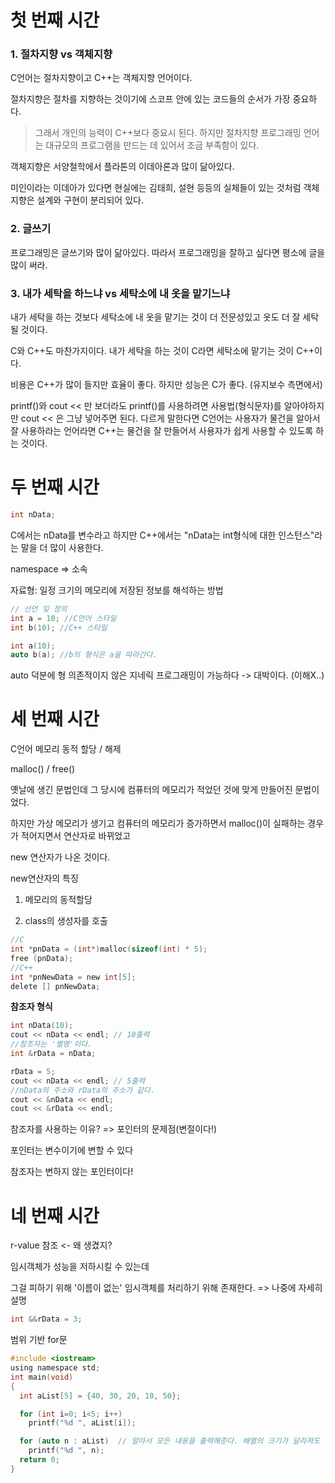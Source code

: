 # 첫 번째 시간

### 1. 절차지향 vs 객체지향

C언어는 절차지향이고 C++는 객체지향 언어이다.

절차지향은 절차를 지향하는 것이기에 스코프 안에 있는 코드들의 순서가 가장 중요하다.

> 그래서 개인의 능력이 C++보다 중요시 된다.
> 하지만 절차지향 프로그래밍 언어는 대규모의 프로그램을 만드는 데 있어서 조금 부족함이 있다.

객체지향은 서양철학에서 플라톤의 이데아론과 많이 닮아있다.

미인이라는 이데아가 있다면 현실에는 김태희, 설현 등등의 실체들이 있는 것처럼
객체지향은 설계와 구현이 분리되어 있다.

### 2. 글쓰기

프로그래밍은 글쓰기와 많이 닮아있다.
따라서 프로그래밍을 잘하고 싶다면 평소에 글을 많이 써라.

### 3. 내가 세탁을 하느냐 vs 세탁소에 내 옷을 맡기느냐

내가 세탁을 하는 것보다 세탁소에 내 옷을 맡기는 것이 더 전문성있고 옷도 더 잘 세탁될 것이다.

C와 C++도 마찬가지이다. 내가 세탁을 하는 것이 C라면 세탁소에 맡기는 것이 C++이다.

비용은 C++가 많이 들지만 효율이 좋다. 하지만 성능은 C가 좋다. (유지보수 측면에서)

printf()와 cout << 만 보더라도 printf()를 사용하려면 사용법(형식문자)를 알아야하지만 cout << 은 그냥 넣어주면 된다. 다르게 말한다면 C언어는 사용자가 물건을 알아서 잘 사용하라는 언어라면 C++는 물건을 잘 만들어서 사용자가 쉽게 사용할 수 있도록 하는 것이다.


# 두 번째 시간

```c
int nData;
```

C에서는 nData를 변수라고 하지만 C++에서는 "nData는 int형식에 대한 인스턴스"라는 말을 더 많이 사용한다.

namespace => 소속

자료형: 일정 크기의 메모리에 저장된 정보를 해석하는 방법

```c
// 선언 및 정의
int a = 10; //C언어 스타일
int b(10); //C++ 스타일
```

```c
int a(10);
auto b(a); //b의 형식은 a을 따라간다.
```

auto 덕분에 형 의존적이지 않은 지네릭 프로그래밍이 가능하다 -> 대박이다. (이해X..)

# 세 번째 시간

C언어 메모리 동적 할당 / 해제

malloc() / free()

옛날에 생긴 문법인데 그 당시에 컴퓨터의 메모리가 적었던 것에 맞게 만들어진 문법이었다.

하지만 가상 메모리가 생기고 컴퓨터의 메모리가 증가하면서 malloc()이 실패하는 경우가 적어지면서 연산자로 바뀌었고

new 연산자가 나온 것이다.

new연산자의 특징

1. 메모리의 동적할당

2. class의 생성자를 호출

```c
//C
int *pnData = (int*)malloc(sizeof(int) * 5);
free (pnData);
//C++
int *pnNewData = new int[5];
delete [] pnNewData;
```

**참조자 형식**
```c
int nData(10);
cout << nData << endl; // 10출력
//참조자는 '별명'이다.
int &rData = nData;

rData = 5;
cout << nData << endl; // 5출력
//nData의 주소와 rData의 주소가 같다.
cout << &nData << endl; 
cout << &rData << endl;
```

참조자를 사용하는 이유? => 포인터의 문제점(변절이다!)

포인터는 변수이기에 변할 수 있다

참조자는 변하지 않는 포인터이다!

# 네 번째 시간

r-value 참조 <- 왜 생겼지?

임시객체가 성능을 저하시킬 수 있는데

그걸 피하기 위해 '이름이 없는' 임시객체를 처리하기 위해 존재한다. => 나중에 자세히 설명

```c
int &&rData = 3;
```

범위 기반 for문

```c
#include <iostream>
using namespace std;
int main(void)
{
  int aList[5] = {40, 30, 20, 10, 50};

  for (int i=0; i<5; i++)
    printf("%d ", aList[i]);

  for (auto n : aList)  // 알아서 모든 내용을 출력해준다. 배열의 크기가 달라져도 신경쓰지 않아도 된다. +배열의 형식에 따라 n의 형식이 결정된다.
    printf("%d ", n);
  return 0;
}
```
